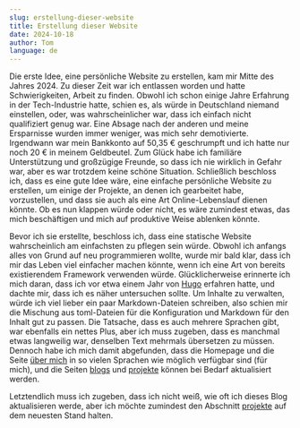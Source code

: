 ```yaml
---
slug: erstellung-dieser-website
title: Erstellung dieser Website
date: 2024-10-18
author: Tom
language: de
---
```


Die erste Idee, eine persönliche Website zu erstellen, kam mir Mitte des Jahres 2024. Zu dieser Zeit war ich entlassen worden und hatte Schwierigkeiten, Arbeit zu finden. Obwohl ich schon einige Jahre Erfahrung in der Tech-Industrie hatte, schien es, als würde in Deutschland niemand einstellen, oder, was wahrscheinlicher war, dass ich einfach nicht qualifiziert genug war. Eine Absage nach der anderen und meine Ersparnisse wurden immer weniger, was mich sehr demotivierte. Irgendwann war mein Bankkonto auf 50,35 € geschrumpft und ich hatte nur noch 20 € in meinem Geldbeutel. Zum Glück habe ich familiäre Unterstützung und großzügige Freunde, so dass ich nie wirklich in Gefahr war, aber es war trotzdem keine schöne Situation.
Schließlich beschloss ich, dass es eine gute Idee wäre, eine einfache persönliche Website zu erstellen, um einige der Projekte, an denen ich gearbeitet habe, vorzustellen, und dass sie auch als eine Art Online-Lebenslauf dienen könnte. Ob es nun klappen würde oder nicht, es wäre zumindest etwas, das mich beschäftigen und mich auf produktive Weise ablenken könnte.

Bevor ich sie erstellte, beschloss ich, dass eine statische Website wahrscheinlich am einfachsten zu pflegen sein würde. Obwohl ich anfangs alles von Grund auf neu programmieren wollte, wurde mir bald klar, dass ich mir das Leben viel einfacher machen könnte, wenn ich eine Art von bereits existierendem Framework verwenden würde. Glücklicherweise erinnerte ich mich daran, dass ich vor etwa einem Jahr von [Hugo](https://gohugo.io) erfahren hatte, und dachte mir, dass ich es näher untersuchen sollte. Um Inhalte zu verwalten, würde ich viel lieber ein paar Markdown-Dateien schreiben, also schien mir die Mischung aus toml-Dateien für die Konfiguration und Markdown für den Inhalt gut zu passen. Die Tatsache, dass es auch mehrere Sprachen gibt, war ebenfalls ein nettes Plus, aber ich muss zugeben, dass es manchmal etwas langweilig war, denselben Text mehrmals übersetzen zu müssen. Dennoch habe ich mich damit abgefunden, dass die Homepage und die Seite [über mich](/about/about_me.de.md) in so vielen Sprachen wie möglich verfügbar sind (für mich), und die Seiten [blogs](/blog/) und [projekte](/projects/) können bei Bedarf aktualisiert werden.

Letztendlich muss ich zugeben, dass ich nicht weiß, wie oft ich dieses Blog aktualisieren werde, aber ich möchte zumindest den Abschnitt [projekte](/projects/) auf dem neuesten Stand halten.
